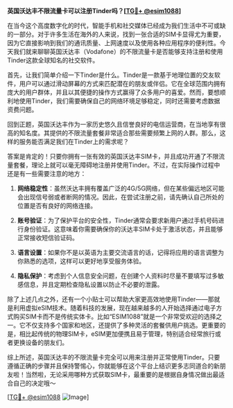**英国沃达丰不限流量卡可以注册Tinder吗？[[TG💪+ @esim1088](https://t.me/s/esim1088)]**

在当今这个高度数字化的时代，智能手机和社交媒体已经成为我们生活中不可或缺的一部分。对于许多生活在海外的人来说，找到一张合适的SIM卡显得尤为重要，因为它直接影响到我们的通讯质量、上网速度以及使用各种应用程序的便利性。今天我们就来聊聊英国沃达丰（Vodafone）的不限流量卡是否能够支持注册和使用Tinder这款全球知名的社交软件。

首先，让我们简单介绍一下Tinder是什么。Tinder是一款基于地理位置的交友软件，用户可以通过滑动屏幕的方式来匹配潜在的朋友或伴侣。它在全球范围内拥有庞大的用户群体，并且以其便捷的操作方式赢得了众多用户的喜爱。然而，要想顺利地使用Tinder，我们需要确保自己的网络环境足够稳定，同时还需要考虑数据资费问题。

回到正题，英国沃达丰作为一家历史悠久且信誉良好的电信运营商，在当地享有很高的知名度。其提供的不限流量套餐非常适合那些需要频繁上网的人群。那么，这样的服务能否满足我们在Tinder上的需求呢？

答案是肯定的！只要你拥有一张有效的英国沃达丰SIM卡，并且成功开通了不限流量套餐，理论上就可以毫无障碍地注册并使用Tinder。不过，在实际操作过程中还是有一些需要注意的地方：

1. **网络稳定性**：虽然沃达丰拥有覆盖广泛的4G/5G网络，但在某些偏远地区可能会出现信号弱或者断网的情况。因此，在尝试注册之前，请先确认自己所处的位置是否有良好的网络连接。
   
2. **账号验证**：为了保护平台的安全性，Tinder通常会要求新用户通过手机号码进行身份验证。这意味着你需要确保你的沃达丰SIM卡处于激活状态，并且能够正常接收短信验证码。

3. **语言设置**：如果你不是以英语为主要交流语言的话，记得将应用的语言调整为你熟悉的选项，这样可以更好地享受服务体验。

4. **隐私保护**：考虑到个人信息安全问题，在创建个人资料时尽量不要填写过多敏感信息，并且定期检查隐私设置以防止不必要的泄露。

除了上述几点之外，还有一个小贴士可以帮助大家更高效地使用Tinder——那就是利用虚拟eSIM技术。随着科技的发展，现在越来越多的人开始选择通过电子方式购买SIM卡而不是传统实体卡。比如“ESIM1088”就是一个非常受欢迎的选择之一。它不仅支持多个国家和地区，还提供了多种灵活的套餐供用户挑选。更重要的是，相比起传统的物理SIM卡，eSIM更加便携且易于管理，特别适合经常旅行或者更换设备的朋友们。

综上所述，英国沃达丰的不限流量卡完全可以用来注册并正常使用Tinder。只要遵循正确的步骤并且保持警惕心，你就能够在这个平台上结识更多志同道合的新朋友啦！当然啦，无论采用哪种方式获取SIM卡，最重要的是根据自身情况做出最适合自己的决定哦～

[[TG💪+ @esim1088](https://t.me/s/esim1088) ![Image](https://i.postimg.cc/4NQfJmqS/Snipaste-2025-05-13-00-14-12.png)]